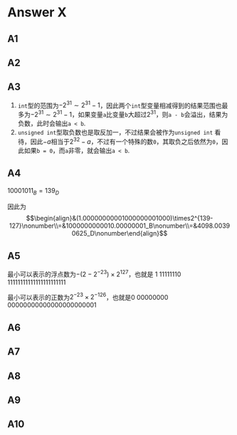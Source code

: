 # Answer X

## A1

## A2

## A3

1. `int`型的范围为$-2^{31}\sim2^{31}-1$，因此两个`int`型变量相减得到的结果范围也最多为$-2^{31}\sim2^{31}-1$，如果变量`a`比变量`b`大超过$2^{31}$，则`a - b`会溢出，结果为负数，此时会输出`a < b`.
2. `unsigned int`型取负数也是取反加一，不过结果会被作为`unsigned int` 看待，因此$-a$相当于$2^{32}-a$，不过有一个特殊的数`0`，其取负之后依然为`0`，因此如果`b = 0`，而`a`非零，就会输出`a < b`.

## A4

$10001011_B = 139_D$

因此为$$\begin{align}&(1.00000000001000000001000)\times2^{139-127}\nonumber\\=&1000000000010.00000001_B\nonumber\\=&4098.00390625_D\nonumber\end{align}$$

## A5

最小可以表示的浮点数为$-(2-2^{-23})\times2^{127}$，也就是
1 11111110 11111111111111111111111

最小可以表示的正数为$2^{-23}\times2^{-126}$，也就是0 00000000 00000000000000000000001

## A6

## A7

## A8

## A9

## A10
